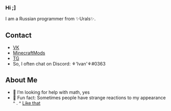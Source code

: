 ### Hi ;]
I am a Russian programmer from ✨Urals✨.

## Contact
- [VK](https://vk.com/evanechecs)
- [MinecraftMods](https://www.curseforge.com/members/evanechecssss/projects)
- [TG](https://t.me/Evanechecssss)
- So, I often chat on Discord: ⚘'Ivan'⚘#0363

## About Me
- 🤔 I’m looking for help with math, yes
- 🥲 Fun fact: Sometimes people have strange reactions to my appearance ^ . ^
[Like that](https://www.youtube.com/clip/Ugkxw0U2DHsg8ksUPDh1W6V9IPdkON3R-wG3)

<!--
**Evanechecssss/Evanechecssss** is a ✨ _special_ ✨ repository because its `README.md` (this file) appears on your GitHub profile.

Here are some ideas to get you started:

- 🔭 I’m currently working on ...
- 🌱 I’m currently learning ...
- 👯 I’m looking to collaborate on ...
- 🤔 I’m looking for help with ...
- 💬 Ask me about ...
- 📫 How to reach me: ...
- 😄 Pronouns: ...
- ⚡ Fun fact: ...
-->
